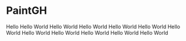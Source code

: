 # PaintGH
Hello
Hello World
Hello World
Hello World
Hello World
Hello World
Hello World
Hello World
Hello World
Hello World
Hello World
Hello World

